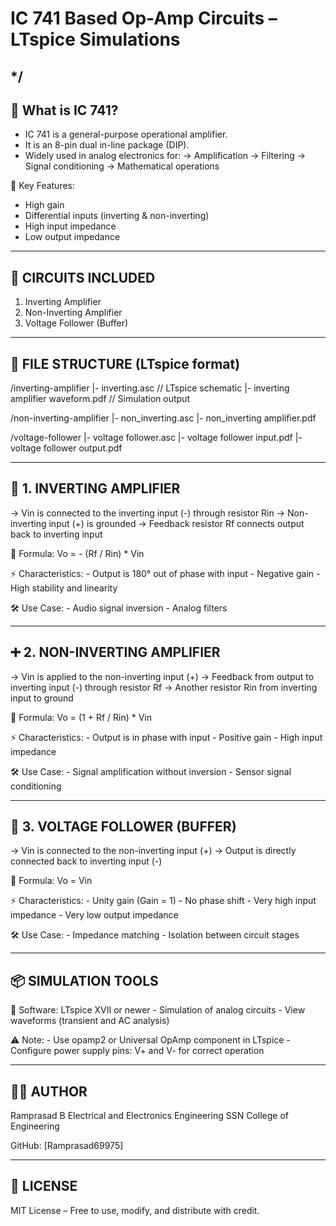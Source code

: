 # IC 741 Based Op-Amp Circuits – LTspice Simulations

*/
---------------------------------------------------------
📘 What is IC 741?
---------------------------------------------------------
- IC 741 is a general-purpose operational amplifier.
- It is an 8-pin dual in-line package (DIP).
- Widely used in analog electronics for:
    → Amplification
    → Filtering
    → Signal conditioning
    → Mathematical operations

🧠 Key Features:
- High gain
- Differential inputs (inverting & non-inverting)
- High input impedance
- Low output impedance

---------------------------------------------------------
🧪 CIRCUITS INCLUDED
---------------------------------------------------------
1. Inverting Amplifier
2. Non-Inverting Amplifier
3. Voltage Follower (Buffer)

---------------------------------------------------------
📁 FILE STRUCTURE (LTspice format)
---------------------------------------------------------
/inverting-amplifier
  |- inverting.asc      // LTspice schematic
  |- inverting amplifier waveform.pdf      // Simulation output

/non-inverting-amplifier
  |- non_inverting.asc
  |- non_inverting amplifier.pdf

/voltage-follower
  |- voltage follower.asc
  |- voltage follower input.pdf
  |- voltage follower output.pdf

---------------------------------------------------------
🔁 1. INVERTING AMPLIFIER
---------------------------------------------------------
→ Vin is connected to the inverting input (-) through resistor Rin
→ Non-inverting input (+) is grounded
→ Feedback resistor Rf connects output back to inverting input

🔧 Formula:
    Vo = - (Rf / Rin) * Vin

⚡ Characteristics:
    - Output is 180° out of phase with input
    - Negative gain
    - High stability and linearity

🛠 Use Case:
    - Audio signal inversion
    - Analog filters

---------------------------------------------------------
➕ 2. NON-INVERTING AMPLIFIER
---------------------------------------------------------
→ Vin is applied to the non-inverting input (+)
→ Feedback from output to inverting input (-) through resistor Rf
→ Another resistor Rin from inverting input to ground

🔧 Formula:
    Vo = (1 + Rf / Rin) * Vin

⚡ Characteristics:
    - Output is in phase with input
    - Positive gain
    - High input impedance

🛠 Use Case:
    - Signal amplification without inversion
    - Sensor signal conditioning

---------------------------------------------------------
🔁 3. VOLTAGE FOLLOWER (BUFFER)
---------------------------------------------------------
→ Vin is connected to the non-inverting input (+)
→ Output is directly connected back to inverting input (-)

🔧 Formula:
    Vo = Vin

⚡ Characteristics:
    - Unity gain (Gain = 1)
    - No phase shift
    - Very high input impedance
    - Very low output impedance

🛠 Use Case:
    - Impedance matching
    - Isolation between circuit stages

---------------------------------------------------------
📦 SIMULATION TOOLS
---------------------------------------------------------
🧰 Software: LTspice XVII or newer
    - Simulation of analog circuits
    - View waveforms (transient and AC analysis)

⚠️ Note:
    - Use opamp2 or Universal OpAmp component in LTspice
    - Configure power supply pins: V+ and V- for correct operation

---------------------------------------------------------
👨‍💻 AUTHOR
---------------------------------------------------------
Ramprasad B
Electrical and Electronics Engineering
SSN College of Engineering

GitHub: [Ramprasad69975]

---------------------------------------------------------
🔖 LICENSE
---------------------------------------------------------
MIT License – Free to use, modify, and distribute with credit.
